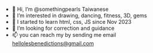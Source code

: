 - 👋 Hi, I’m @somethingpearls Taiwanese 
- 👀 I’m interested in drawing, dancing, fitness, 3D, gems
- 🌱 I started to learn html, css, JS since Nov 2023
- 💞️ I’m looking for correction and guidance
- 📫 you can reach my by sending me email hellolesbenedictions@gmail.com


<!---
somethingpearls/somethingpearls is a ✨ special ✨ repository because its `README.md` (this file) appears on your GitHub profile.
You can click the Preview link to take a look at your changes.
--->
